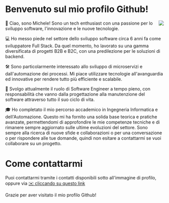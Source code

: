 # Benvenuto sul mio profilo Github!

<img align="right" src="https://github-readme-stats.vercel.app/api?username=micheleGolino&show_icons=true&theme=transparent&include_all_commits=1" />
	
👋 Ciao, sono Michele! Sono un tech enthusiast con una passione per lo sviluppo software, l'innovazione e le nuove tecnologie.

💻 Ho messo piede nel settore dello sviluppo software circa 6 anni fa come sviluppatore Full Stack. Da quel momento, ho lavorato su una gamma diversificata di progetti B2B e B2C, con una predilezione per le soluzioni di backend.

🛠️ Sono particolarmente interessato allo sviluppo di microservizi e dall'automazione dei processi. Mi piace utilizzare tecnologie all'avanguardia ed innovative per rendere tutto più efficiente e scalabile.

🏢 Svolgo attualmente il ruolo di Software Engineer a tempo pieno, con responsabilità che vanno dalla progettazione alla manutenzione del software attraverso tutto il suo ciclo di vita.

🎓 Ho completato il mio percorso accademico in Ingegneria Informatica e dell'Automazione. Questo mi ha fornito una solida base teorica e pratiche avanzate, permettendomi di approfondire le mie competenze tecniche e di rimanere sempre aggiornato sulle ultime evoluzioni del settore.
Sono sempre alla ricerca di nuove sfide e collaborazioni o per una conversazione o per rispondere alle tue domande, quindi non esitare a contattarmi se vuoi collaborare su un progetto.

# Come contattarmi
Puoi contattarmi tramite i contatti disponibili sotto all'immagine di profilo, oppure via <a href="mailto:michelegolino94@gmail.com">✉️ cliccando su questo link</a>

Grazie per aver visitato il mio profilo Github!
